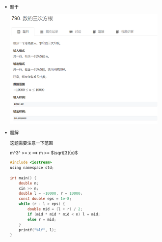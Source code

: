 - 题干

  ![image-20220407143117974](https://raw.githubusercontent.com/liver0377/images/main/img/image-20220407143117974.png)

- 题解

  这题需要注意一下范围

  m^3^ >= x ==> m >= $\sqrt[3]{x}$

  ```c
  #include <iostream>
  using namespace std;
  
  int main() {
      double n;
      cin >> n;
      double l = -10000, r = 10000;
      const double eps = 1e-8;
      while (r - l > eps) {
          double mid = (l + r) / 2;
          if (mid * mid * mid < n) l = mid;
          else r = mid;
      }
      printf("%lf", l);
  }
  ```

  

